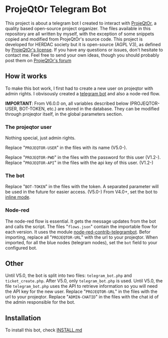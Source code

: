 # ProjeQtOr Telegram Bot
This project is about a telegram bot I created to interact with [ProjeQtOr](https://www.projeqtor.org/en/), a quality based open-source project organizer.
The files available in this repository are all written by myself, with the exception of some snippets copied and modified from ProjeQtOr's source code.
This project is developed for HERDAC society but it is open-source (AGPL V3), as defined by [ProjeQtOr's license](https://www.projeqtor.org/en/copyright). If you have any questions or issues, don't hesitate to contact me.
Feel free to send your own ideas, though you should probably post them on [ProjeQtOr's forum](https://www.projeqtor.org/en/forum)

## How it works

To make this bot work, I first had to create a new user on projeqtor with admin rights. I obvisously created a [telegram bot](https://core.telegram.org/bots) and also a node-red flow.

**IMPORTANT**: From V6.0.0 on, all variables described below (PROJEQTOR-USER, BOT-TOKEN, etc.) are stored in the database. They can be modified through projeqtor itself, in the global parameters section.

### The projeqtor user

Nothing special, just admin rights.

Replace "`PROJEQTOR-USER`" in the files with its name (V5.0-).

Replace "`PROJEQTOR-PWD`" in the files with the password for this user (V1.2-). Replace "`PROJEQTOR-API`" in the files with the api key of this user. (V1.2-)

### The bot

Replace "`BOT-TOKEN`" in the files with the token. A separated parameter will be used in the future for easier access. (V5.0-)
From V4.0+, set the bot to [inline mode](https://core.telegram.org/bots/inline).

### Node-red

The node-red flow is essential. It gets the message updates from the bot and calls the script. The files "`flows.json`" contain the importable flow for each version. It uses the module [node-red-contrib-telegrambot](https://flows.nodered.org/node/node-red-contrib-telegrambot). Befor importing, replace all "`PROJEQTOR-URL`" with the url to your projeqtor. When imported, for all the blue nodes (telegram nodes), set the `bot` field to your configured bot.

## Other

Until V5.0, the bot is split into two files: `telegram_bot.php` and `ticket_create.php`. After V5.0, only `telegram_bot.php` is used.
Until V5.0, the file `telegram_bot.php` uses the API to retrieve information so you will need the API key for the new user.
Replace "`PROJEQTOR-URL`" in the files with the url to your projeqtor. Replace "`ADMIN-CHATID`" in the files with the chat id of the admin responsible for the bot.

## Installation

To install this bot, check [INSTALL.md](https://github.com/HERDAC/ProjeqtorTelegramBot/blob/main/INSTALL.md)
